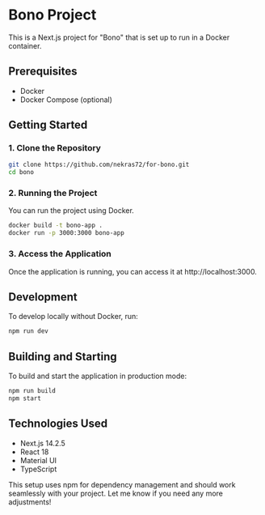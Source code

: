 # Bono Project

This is a Next.js project for "Bono" that is set up to run in a Docker container.

## Prerequisites

-   Docker
-   Docker Compose (optional)

## Getting Started

### 1. Clone the Repository

```bash
git clone https://github.com/nekras72/for-bono.git
cd bono
```

### 2. Running the Project

You can run the project using Docker.

```bash
docker build -t bono-app .
docker run -p 3000:3000 bono-app
```

### 3. Access the Application

Once the application is running, you can access it at http://localhost:3000.

## Development

To develop locally without Docker, run:

```bash
npm run dev
```

## Building and Starting

To build and start the application in production mode:

```bash
npm run build
npm start
```

## Technologies Used

-   Next.js 14.2.5
-   React 18
-   Material UI
-   TypeScript

This setup uses npm for dependency management and should work seamlessly with your project. Let me know if you need any more adjustments!
